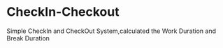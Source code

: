 # CheckIn-Checkout

Simple CheckIn and CheckOut System,calculated the Work Duration and Break Duration
